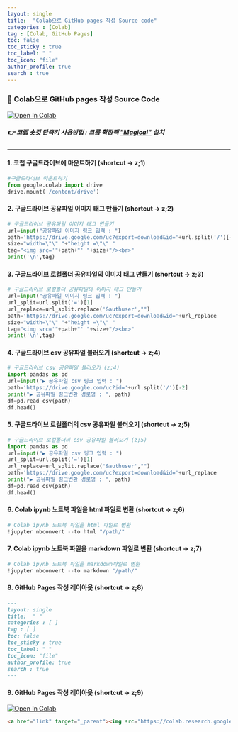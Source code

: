 ```yaml
---
layout: single
title:  "Colab으로 GitHub pages 작성 Source code"
categories : [Colab]
tag : [Colab, GitHub Pages]
toc: false
toc_sticky : true
toc_label: " "
toc_icon: "file" 
author_profile: true
search : true 
---
```


### **📌 Colab으로 GitHub pages 작성 Source Code**

<a href="https://colab.research.google.com/drive/1vJrptCaNj7j2sLc_ce3ZlhVXkz5QB58e?usp=sharing" target="_parent"><img src="https://colab.research.google.com/assets/colab-badge.svg" alt="Open In Colab"/></a>

##### 👉 코랩 숏컷 단축키 사용방법 : 크롬 확장팩 ["Magical"](https://www.getmagical.com/change-log) 설치 

---

#### 1. 코랩 구글드라이브에 마운트하기 (shortcut → z;1)

```python
#구글드라이브 마운트하기
from google.colab import drive
drive.mount('/content/drive')
```

#### 2. 구글드라이브 공유파일 이미지 태그 만들기 (shortcut → z;2)

```python
# 구글드라이브 공유파일 이미지 태그 만들기
url=input("공유파일 이미지 링크 입력 : ")
path='https://drive.google.com/uc?export=download&id='+url.split('/')[-2]
size="width=\"\" "+"height =\"\" "
tag="<img src='"+path+"' "+size+"/><br>"
print('\n',tag)
```

#### 3. 구글드라이브 로컬폴더 공유파일의 이미지 태그 만들기 (shortcut → z;3)

```python
# 구글드라이브 로컬폴더 공유파일의 이미지 태그 만들기
url=input("공유파일 이미지 링크 입력 : ")
url_split=url.split('=')[1]
url_replace=url_split.replace('&authuser',"")
path='https://drive.google.com/uc?export=download&id='+url_replace
size="width=\"\" "+"height =\"\" "
tag="<img src='"+path+"' "+size+"/><br>"
print('\n',tag)
```

#### 4. 구글드라이브 csv 공유파일 불러오기 (shortcut → z;4)

```python
# 구글드라이브 csv 공유파일 불러오기 (z;4)
import pandas as pd
url=input("▶ 공유파일 csv 링크 입력 : ")
path='https://drive.google.com/uc?id='+url.split('/')[-2]
print("▶ 공유파일 링크변환 경로명 : ", path)
df=pd.read_csv(path)
df.head()
```

#### 5. 구글드라이브 로컬폴더의 csv 공유파일 불러오기 (shortcut → z;5)

```python
# 구글드라이브 로컬폴더의 csv 공유파일 불러오기 (z;5)
import pandas as pd
url=input("▶ 공유파일 csv 링크 입력 : ")
url_split=url.split('=')[1]
url_replace=url_split.replace('&authuser',"")
path='https://drive.google.com/uc?export=download&id='+url_replace
print("▶ 공유파일 링크변환 경로명 : ", path)
df=pd.read_csv(path)
df.head()
```

#### 6. Colab ipynb 노트북 파일을 html 파일로 변환 (shortcut → z;6)

```python
# Colab ipynb 노트북 파일을 html 파일로 변환
!jupyter nbconvert --to html "/path/"
```

#### 7. Colab ipynb 노트북 파일을 markdown 파일로 변환 (shortcut → z;7)

```python
# Colab ipynb 노트북 파일을 markdown파일로 변환
!jupyter nbconvert --to markdown "/path/"
```

#### 8. GitHub Pages 작성 레이아웃 (shortcut → z;8)

```markdown
---
layout: single
title:  " "
categories : [ ]
tag : [ ]
toc: false
toc_sticky : true
toc_label: " "
toc_icon: "file"  
author_profile: true
search : true 
---
```

#### 9. GitHub Pages 작성 레이아웃 (shortcut → z;9)
<a href="link" target="_parent"><img src="https://colab.research.google.com/assets/colab-badge.svg" alt="Open In Colab"/></a>

```html
<a href="link" target="_parent"><img src="https://colab.research.google.com/assets/colab-badge.svg" alt="Open In Colab"/></a>
```
